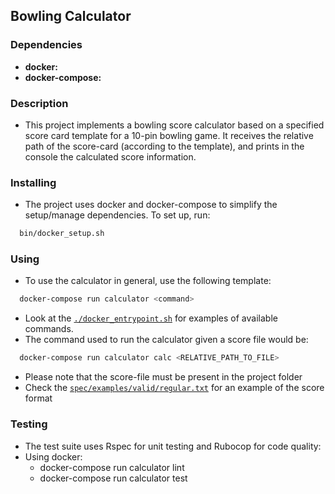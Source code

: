 ## Bowling Calculator

### Dependencies
- **docker:** 
- **docker-compose:** 

### Description
- This project implements a bowling score calculator based on a specified score card template for a 10-pin
bowling game. It receives the relative path of the score-card (according to the template),
and prints in the console the calculated score information.

### Installing
- The project uses docker and docker-compose to simplify the setup/manage dependencies. To set up, run:
``` bash
  bin/docker_setup.sh
```

### Using
- To use the calculator in general, use the following template:
``` bash
  docker-compose run calculator <command>
```
- Look at the [```./docker_entrypoint.sh```](docker_entrypoint.sh) for examples of available commands.
- The command used to run the calculator given a score file would be:
``` bash
  docker-compose run calculator calc <RELATIVE_PATH_TO_FILE>
```
- Please note that the score-file must be present in the project folder
- Check the [```spec/examples/valid/regular.txt```](regular.txt) for an example of the score format

### Testing
- The test suite uses Rspec for unit testing and Rubocop for code quality:
- Using docker:
  - docker-compose run calculator lint
  - docker-compose run calculator test